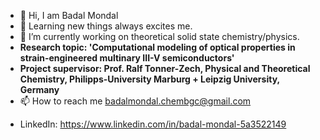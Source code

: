 - 👋 Hi, I am Badal Mondal
- 👀 Learning new things always excites me.
- 🌱 I’m currently working on theoretical solid state chemistry/physics.
- **Research topic: 'Computational modeling of optical properties in strain-engineered multinary III-V semiconductors'**
- **Project supervisor: Prof. Ralf Tonner-Zech, Physical and Theoretical Chemistry, Philipps-University Marburg + Leipzig University, Germany**
- 📫 How to reach me badalmondal.chembgc@gmail.com
<!--- - Status: Looking for **Postdoctoral, Research assistance, Scientific assistance position in theoretical/computational solid state chemistry/physics from middle of 2022**.--->
- LinkedIn: https://www.linkedin.com/in/badal-mondal-5a3522149

<!---
bmondal94/bmondal94 is a ✨ special ✨ repository because its `README.md` (this file) appears on your GitHub profile.
You can click the Preview link to take a look at your changes.
--->
